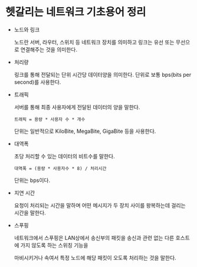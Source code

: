 # 헷갈리는 네트워크 기초용어 정리

* 노드와 링크

    노드란 서버, 라우터, 스위치 등 네트워크 장치를 의미하고 링크는 유선 또는 무선으로 연결해주는 것을 의미한다.

* 처리량

    링크를 통해 전달되는 단위 시간당 데이터양을 의미한다. 단위로 보통 bps(bits per second)를 사용한다.

* 트래픽

    서버를 통해 최종 사용자에게 전달된 데이터의 양을 말한다.

    `트래픽 = 용량 * 사용자 수 * 개수`

    단위는 일반적으로 KiloBite, MegaBite, GigaBite 등을 사용한다.

* 대역폭

    초당 처리할 수 있는 데이터의 비트수를 말한다.

    `대역폭 = (용량 * 사용자수 * 8) / 처리시간`

    단위는 bps이다.

* 지연 시간

    요청이 처리되는 시간을 말하며 어떤 메시지가 두 장치 사이를 왕복하는데 걸리는 시간을 말한다.

* 스푸핑

    네트워크에서 스푸핑은 LAN상에서 송신부의 패킷을 송신과 관련 없는 다른 호스트에 가지 않도록 하는 스위칭 기능을

    마비시키거나 속여서 특정 노드에 해당 패킷이 오도록 처리하는 것을 말한다.
    